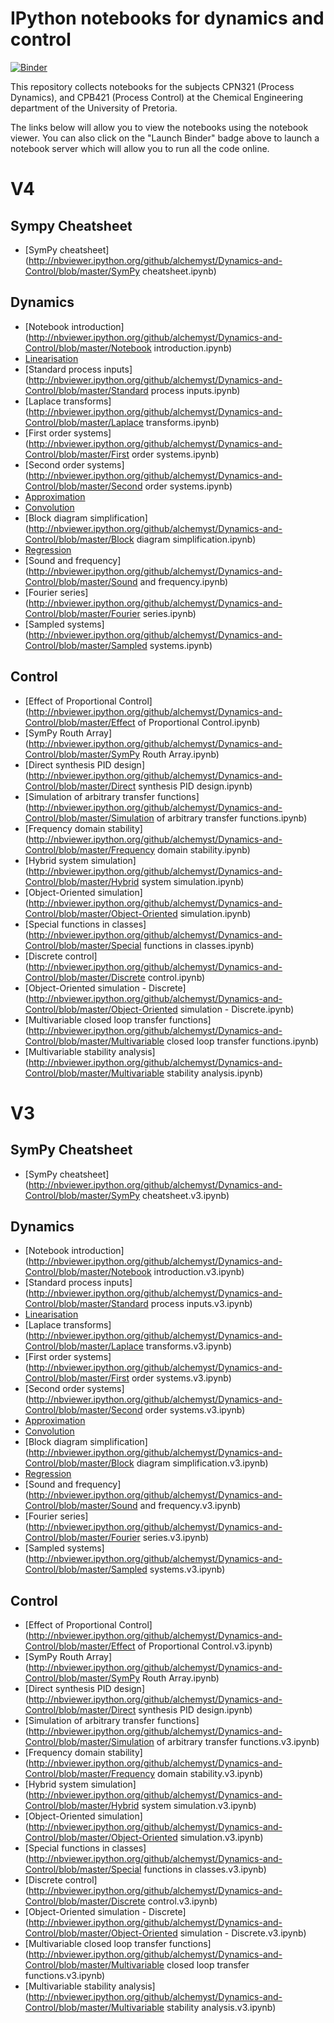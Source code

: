 IPython notebooks for dynamics and control
==========================================

[![Binder](http://mybinder.org/badge.svg)](http://mybinder.org/repo/alchemyst/Dynamics-and-Control)

This repository collects notebooks for the subjects CPN321 (Process Dynamics), and CPB421 (Process Control) at the Chemical Engineering department of the University of Pretoria.

The links below will allow you to view the notebooks using the notebook viewer. You can also click on the "Launch Binder" badge above to launch a notebook server which will allow you to run all the code online.

V4
==

Sympy Cheatsheet
----------------
* [SymPy cheatsheet](http://nbviewer.ipython.org/github/alchemyst/Dynamics-and-Control/blob/master/SymPy cheatsheet.ipynb)

Dynamics
--------

* [Notebook introduction](http://nbviewer.ipython.org/github/alchemyst/Dynamics-and-Control/blob/master/Notebook introduction.ipynb)
* [Linearisation](http://nbviewer.ipython.org/github/alchemyst/Dynamics-and-Control/blob/master/Linearisation.ipynb)
* [Standard process inputs](http://nbviewer.ipython.org/github/alchemyst/Dynamics-and-Control/blob/master/Standard process inputs.ipynb)
* [Laplace transforms](http://nbviewer.ipython.org/github/alchemyst/Dynamics-and-Control/blob/master/Laplace transforms.ipynb)
* [First order systems](http://nbviewer.ipython.org/github/alchemyst/Dynamics-and-Control/blob/master/First order systems.ipynb)
* [Second order systems](http://nbviewer.ipython.org/github/alchemyst/Dynamics-and-Control/blob/master/Second order systems.ipynb)
* [Approximation](http://nbviewer.ipython.org/github/alchemyst/Dynamics-and-Control/blob/master/Approximation.ipynb)
* [Convolution](http://nbviewer.ipython.org/github/alchemyst/Dynamics-and-Control/blob/master/Convolution.ipynb)
* [Block diagram simplification](http://nbviewer.ipython.org/github/alchemyst/Dynamics-and-Control/blob/master/Block diagram simplification.ipynb)
* [Regression](http://nbviewer.ipython.org/github/alchemyst/Dynamics-and-Control/blob/master/Regression.ipynb)
* [Sound and frequency](http://nbviewer.ipython.org/github/alchemyst/Dynamics-and-Control/blob/master/Sound and frequency.ipynb)
* [Fourier series](http://nbviewer.ipython.org/github/alchemyst/Dynamics-and-Control/blob/master/Fourier series.ipynb)
* [Sampled systems](http://nbviewer.ipython.org/github/alchemyst/Dynamics-and-Control/blob/master/Sampled systems.ipynb)

Control
-------
* [Effect of Proportional Control](http://nbviewer.ipython.org/github/alchemyst/Dynamics-and-Control/blob/master/Effect of Proportional Control.ipynb)
* [SymPy Routh Array](http://nbviewer.ipython.org/github/alchemyst/Dynamics-and-Control/blob/master/SymPy Routh Array.ipynb)
* [Direct synthesis PID design](http://nbviewer.ipython.org/github/alchemyst/Dynamics-and-Control/blob/master/Direct synthesis PID design.ipynb)
* [Simulation of arbitrary transfer functions](http://nbviewer.ipython.org/github/alchemyst/Dynamics-and-Control/blob/master/Simulation of arbitrary transfer functions.ipynb)
* [Frequency domain stability](http://nbviewer.ipython.org/github/alchemyst/Dynamics-and-Control/blob/master/Frequency domain stability.ipynb)
* [Hybrid system simulation](http://nbviewer.ipython.org/github/alchemyst/Dynamics-and-Control/blob/master/Hybrid system simulation.ipynb)
* [Object-Oriented simulation](http://nbviewer.ipython.org/github/alchemyst/Dynamics-and-Control/blob/master/Object-Oriented simulation.ipynb)
* [Special functions in classes](http://nbviewer.ipython.org/github/alchemyst/Dynamics-and-Control/blob/master/Special functions in classes.ipynb)
* [Discrete control](http://nbviewer.ipython.org/github/alchemyst/Dynamics-and-Control/blob/master/Discrete control.ipynb)
* [Object-Oriented simulation - Discrete](http://nbviewer.ipython.org/github/alchemyst/Dynamics-and-Control/blob/master/Object-Oriented simulation - Discrete.ipynb)
* [Multivariable closed loop transfer functions](http://nbviewer.ipython.org/github/alchemyst/Dynamics-and-Control/blob/master/Multivariable closed loop transfer functions.ipynb)
* [Multivariable stability analysis](http://nbviewer.ipython.org/github/alchemyst/Dynamics-and-Control/blob/master/Multivariable stability analysis.ipynb)

V3
==

SymPy Cheatsheet
----------------
* [SymPy cheatsheet](http://nbviewer.ipython.org/github/alchemyst/Dynamics-and-Control/blob/master/SymPy cheatsheet.v3.ipynb)


Dynamics
--------

* [Notebook introduction](http://nbviewer.ipython.org/github/alchemyst/Dynamics-and-Control/blob/master/Notebook introduction.v3.ipynb)
* [Standard process inputs](http://nbviewer.ipython.org/github/alchemyst/Dynamics-and-Control/blob/master/Standard process inputs.v3.ipynb)
* [Linearisation](http://nbviewer.ipython.org/github/alchemyst/Dynamics-and-Control/blob/master/Linearisation.v3.ipynb)
* [Laplace transforms](http://nbviewer.ipython.org/github/alchemyst/Dynamics-and-Control/blob/master/Laplace transforms.v3.ipynb)
* [First order systems](http://nbviewer.ipython.org/github/alchemyst/Dynamics-and-Control/blob/master/First order systems.v3.ipynb)
* [Second order systems](http://nbviewer.ipython.org/github/alchemyst/Dynamics-and-Control/blob/master/Second order systems.v3.ipynb)
* [Approximation](http://nbviewer.ipython.org/github/alchemyst/Dynamics-and-Control/blob/master/Approximation.v3.ipynb)
* [Convolution](http://nbviewer.ipython.org/github/alchemyst/Dynamics-and-Control/blob/master/Convolution.v3.ipynb)
* [Block diagram simplification](http://nbviewer.ipython.org/github/alchemyst/Dynamics-and-Control/blob/master/Block diagram simplification.v3.ipynb)
* [Regression](http://nbviewer.ipython.org/github/alchemyst/Dynamics-and-Control/blob/master/Regression.v3.ipynb)
* [Sound and frequency](http://nbviewer.ipython.org/github/alchemyst/Dynamics-and-Control/blob/master/Sound and frequency.v3.ipynb)
* [Fourier series](http://nbviewer.ipython.org/github/alchemyst/Dynamics-and-Control/blob/master/Fourier series.v3.ipynb)
* [Sampled systems](http://nbviewer.ipython.org/github/alchemyst/Dynamics-and-Control/blob/master/Sampled systems.v3.ipynb)

Control
-------

* [Effect of Proportional Control](http://nbviewer.ipython.org/github/alchemyst/Dynamics-and-Control/blob/master/Effect of Proportional Control.v3.ipynb)
* [SymPy Routh Array](http://nbviewer.ipython.org/github/alchemyst/Dynamics-and-Control/blob/master/SymPy Routh Array.ipynb)
* [Direct synthesis PID design](http://nbviewer.ipython.org/github/alchemyst/Dynamics-and-Control/blob/master/Direct synthesis PID design.ipynb)
* [Simulation of arbitrary transfer functions](http://nbviewer.ipython.org/github/alchemyst/Dynamics-and-Control/blob/master/Simulation of arbitrary transfer functions.v3.ipynb)
* [Frequency domain stability](http://nbviewer.ipython.org/github/alchemyst/Dynamics-and-Control/blob/master/Frequency domain stability.v3.ipynb)
* [Hybrid system simulation](http://nbviewer.ipython.org/github/alchemyst/Dynamics-and-Control/blob/master/Hybrid system simulation.v3.ipynb)
* [Object-Oriented simulation](http://nbviewer.ipython.org/github/alchemyst/Dynamics-and-Control/blob/master/Object-Oriented simulation.v3.ipynb)
* [Special functions in classes](http://nbviewer.ipython.org/github/alchemyst/Dynamics-and-Control/blob/master/Special functions in classes.v3.ipynb)
* [Discrete control](http://nbviewer.ipython.org/github/alchemyst/Dynamics-and-Control/blob/master/Discrete control.v3.ipynb)
* [Object-Oriented simulation - Discrete](http://nbviewer.ipython.org/github/alchemyst/Dynamics-and-Control/blob/master/Object-Oriented simulation - Discrete.v3.ipynb)
* [Multivariable closed loop transfer functions](http://nbviewer.ipython.org/github/alchemyst/Dynamics-and-Control/blob/master/Multivariable closed loop transfer functions.v3.ipynb)
* [Multivariable stability analysis](http://nbviewer.ipython.org/github/alchemyst/Dynamics-and-Control/blob/master/Multivariable stability analysis.v3.ipynb)

